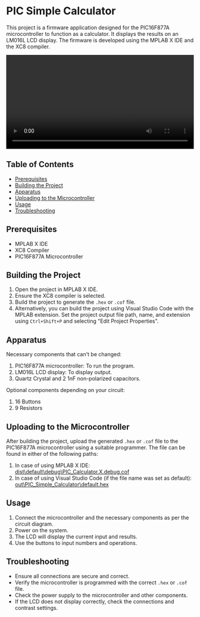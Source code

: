 # PIC Simple Calculator

This project is a firmware application designed for the PIC16F877A microcontroller to function as a calculator. It displays the results on an LM016L LCD display. The firmware is developed using the MPLAB X IDE and the XC8 compiler.

<video title="PIC Simple Calculator Simulation video" width="100%" controls autoplay>
    <source src="./Simulation/PIC Simple Calculator Simulation video.mp4" type="video/mp4">
    Your browser does not support the video tag.
</video>

## Table of Contents

- [Prerequisites](#prerequisites)
- [Building the Project](#building-the-project)
- [Apparatus](#apparatus)
- [Uploading to the Microcontroller](#uploading-to-the-microcontroller)
- [Usage](#usage)
- [Troubleshooting](#troubleshooting)

## Prerequisites

- MPLAB X IDE
- XC8 Compiler
- PIC16F877A Microcontroller

## Building the Project

1. Open the project in MPLAB X IDE.
2. Ensure the XC8 compiler is selected.
3. Build the project to generate the `.hex` or `.cof` file.
4. Alternatively, you can build the project using Visual Studio Code with the MPLAB extension. Set the project output file path, name, and extension using `Ctrl+Shift+P` and selecting "Edit Project Properties".

## Apparatus

Necessary components that can't be changed:

1. PIC16F877A microcontroller: To run the program.
1. LM016L LCD display: To display output.
1. Quartz Crystal and 2 1nF non-polarized capacitors.

Optional components depending on your circuit:

1. 16 Buttons 
1. 9 Resistors

## Uploading to the Microcontroller

After building the project, upload the generated `.hex` or `.cof` file to the PIC16F877A microcontroller using a suitable programmer. The file can be found in either of the following paths:

1. In case of using MPLAB X IDE: [dist\default\debug\PIC_Calculator.X.debug.cof](./dist/default/debug/PIC_Calculator.X.debug.cof)
2. In case of using Visual Studio Code (if the file name was set as default): [out\PIC_Simple_Calculator\default.hex](./out/PIC_Simple_Calculator/PIC_Calculator.hex)

## Usage

1. Connect the microcontroller and the necessary components as per the circuit diagram.
2. Power on the system.
3. The LCD will display the current input and results.
4. Use the buttons to input numbers and operations.

## Troubleshooting

- Ensure all connections are secure and correct.
- Verify the microcontroller is programmed with the correct `.hex` or `.cof` file.
- Check the power supply to the microcontroller and other components.
- If the LCD does not display correctly, check the connections and contrast settings.